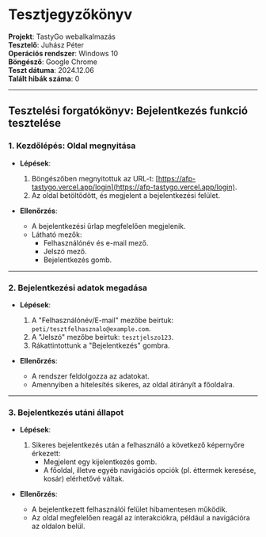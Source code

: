 # Tesztjegyzőkönyv

**Projekt**: TastyGo webalkalmazás  
**Tesztelő**: Juhász Péter  
**Operációs rendszer**: Windows 10  
**Böngésző**: Google Chrome  
**Teszt dátuma**: 2024.12.06  
**Talált hibák száma**: 0  

---

## Tesztelési forgatókönyv: Bejelentkezés funkció tesztelése

### 1. Kezdőlépés: Oldal megnyitása
- **Lépések**:
  1. Böngészőben megnyitottuk az URL-t: [https://afp-tastygo.vercel.app/login](https://afp-tastygo.vercel.app/login).
  2. Az oldal betöltődött, és megjelent a bejelentkezési felület.

- **Ellenőrzés**:
  - A bejelentkezési űrlap megfelelően megjelenik.
  - Látható mezők:
    - Felhasználónév és e-mail mező.
    - Jelszó mező.
    - Bejelentkezés gomb.

---

### 2. Bejelentkezési adatok megadása
- **Lépések**:
  1. A "Felhasználónév/E-mail" mezőbe beírtuk: `peti/tesztfelhasznalo@example.com`.
  2. A "Jelszó" mezőbe beírtuk: `tesztjelszo123`.
  3. Rákattintottunk a "Bejelentkezés" gombra.

- **Ellenőrzés**:
  - A rendszer feldolgozza az adatokat.
  - Amennyiben a hitelesítés sikeres, az oldal átirányít a főoldalra.

---

### 3. Bejelentkezés utáni állapot
- **Lépések**:
  1. Sikeres bejelentkezés után a felhasználó a következő képernyőre érkezett:
     - Megjelent egy kijelentkezés gomb.
     - A főoldal, illetve egyéb navigációs opciók (pl. éttermek keresése, kosár) elérhetővé váltak.

- **Ellenőrzés**:
  - A bejelentkezett felhasználói felület hibamentesen működik.
  - Az oldal megfelelően reagál az interakciókra, például a navigációra az oldalon belül.